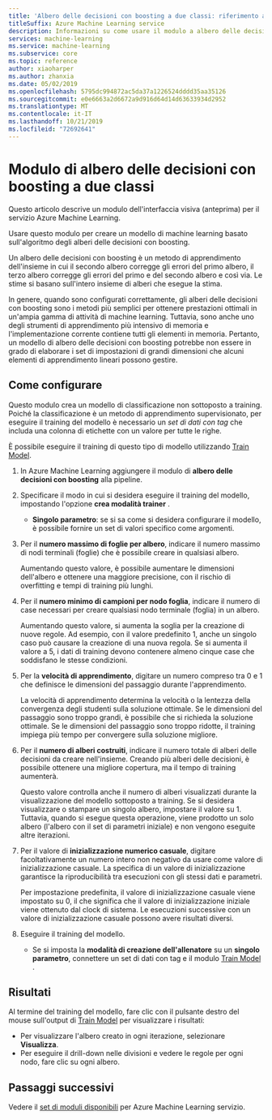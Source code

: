 ```yaml
---
title: 'Albero delle decisioni con boosting a due classi: riferimento al modulo'
titleSuffix: Azure Machine Learning service
description: Informazioni su come usare il modulo a albero delle decisioni con boosting a due classi nel servizio Azure Machine Learning per creare un modello di machine learning basato sull'algoritmo degli alberi delle decisioni con boosting.
services: machine-learning
ms.service: machine-learning
ms.subservice: core
ms.topic: reference
author: xiaoharper
ms.author: zhanxia
ms.date: 05/02/2019
ms.openlocfilehash: 5795dc994872ac5da37a1226524dddd35aa35126
ms.sourcegitcommit: e0e6663a2d6672a9d916d64d14d63633934d2952
ms.translationtype: MT
ms.contentlocale: it-IT
ms.lasthandoff: 10/21/2019
ms.locfileid: "72692641"
---
```

# <a name="two-class-boosted-decision-tree-module"></a>Modulo di albero delle decisioni con boosting a due classi

Questo articolo descrive un modulo dell'interfaccia visiva (anteprima) per il servizio Azure Machine Learning.

Usare questo modulo per creare un modello di machine learning basato sull'algoritmo degli alberi delle decisioni con boosting. 

Un albero delle decisioni con boosting è un metodo di apprendimento dell'insieme in cui il secondo albero corregge gli errori del primo albero, il terzo albero corregge gli errori del primo e del secondo albero e così via.  Le stime si basano sull'intero insieme di alberi che esegue la stima.
  
In genere, quando sono configurati correttamente, gli alberi delle decisioni con boosting sono i metodi più semplici per ottenere prestazioni ottimali in un'ampia gamma di attività di machine learning. Tuttavia, sono anche uno degli strumenti di apprendimento più intensivo di memoria e l'implementazione corrente contiene tutti gli elementi in memoria. Pertanto, un modello di albero delle decisioni con boosting potrebbe non essere in grado di elaborare i set di impostazioni di grandi dimensioni che alcuni elementi di apprendimento lineari possono gestire.

## <a name="how-to-configure"></a>Come configurare

Questo modulo crea un modello di classificazione non sottoposto a training. Poiché la classificazione è un metodo di apprendimento supervisionato, per eseguire il training del modello è necessario un *set di dati con tag* che includa una colonna di etichette con un valore per tutte le righe.

È possibile eseguire il training di questo tipo di modello utilizzando [Train Model](././train-model.md). 

1.  In Azure Machine Learning aggiungere il modulo di **albero delle decisioni con boosting** alla pipeline.
  
2.  Specificare il modo in cui si desidera eseguire il training del modello, impostando l'opzione **crea modalità trainer** .
  
    + **Singolo parametro**: se si sa come si desidera configurare il modello, è possibile fornire un set di valori specifico come argomenti.
  
  
3.  Per il **numero massimo di foglie per albero**, indicare il numero massimo di nodi terminali (foglie) che è possibile creare in qualsiasi albero.
  
     Aumentando questo valore, è possibile aumentare le dimensioni dell'albero e ottenere una maggiore precisione, con il rischio di overfitting e tempi di training più lunghi.
  
4.  Per il **numero minimo di campioni per nodo foglia**, indicare il numero di case necessari per creare qualsiasi nodo terminale (foglia) in un albero.  
  
     Aumentando questo valore, si aumenta la soglia per la creazione di nuove regole. Ad esempio, con il valore predefinito 1, anche un singolo caso può causare la creazione di una nuova regola. Se si aumenta il valore a 5, i dati di training devono contenere almeno cinque case che soddisfano le stesse condizioni.
  
5.  Per la **velocità di apprendimento**, digitare un numero compreso tra 0 e 1 che definisce le dimensioni del passaggio durante l'apprendimento.  
  
     La velocità di apprendimento determina la velocità o la lentezza della convergenza degli studenti sulla soluzione ottimale. Se le dimensioni del passaggio sono troppo grandi, è possibile che si richieda la soluzione ottimale. Se le dimensioni del passaggio sono troppo ridotte, il training impiega più tempo per convergere sulla soluzione migliore.
  
6.  Per il **numero di alberi costruiti**, indicare il numero totale di alberi delle decisioni da creare nell'insieme. Creando più alberi delle decisioni, è possibile ottenere una migliore copertura, ma il tempo di training aumenterà.
  
     Questo valore controlla anche il numero di alberi visualizzati durante la visualizzazione del modello sottoposto a training. Se si desidera visualizzare o stampare un singolo albero, impostare il valore su 1. Tuttavia, quando si esegue questa operazione, viene prodotto un solo albero (l'albero con il set di parametri iniziale) e non vengono eseguite altre iterazioni.
  
7.  Per il valore di **inizializzazione numerico casuale**, digitare facoltativamente un numero intero non negativo da usare come valore di inizializzazione casuale. La specifica di un valore di inizializzazione garantisce la riproducibilità tra esecuzioni con gli stessi dati e parametri.  
  
     Per impostazione predefinita, il valore di inizializzazione casuale viene impostato su 0, il che significa che il valore di inizializzazione iniziale viene ottenuto dal clock di sistema.  Le esecuzioni successive con un valore di inizializzazione casuale possono avere risultati diversi.
  

9. Eseguire il training del modello.
  
    + Se si imposta la **modalità di creazione dell'allenatore** su un **singolo parametro**, connettere un set di dati con tag e il modulo [Train Model](./train-model.md) .  
  
   
## <a name="results"></a>Risultati

Al termine del training del modello, fare clic con il pulsante destro del mouse sull'output di [Train Model](./train-model.md) per visualizzare i risultati:

+ Per visualizzare l'albero creato in ogni iterazione, selezionare **Visualizza**. 
+ Per eseguire il drill-down nelle divisioni e vedere le regole per ogni nodo, fare clic su ogni albero.


## <a name="next-steps"></a>Passaggi successivi

Vedere il [set di moduli disponibili](module-reference.md) per Azure Machine Learning servizio. 